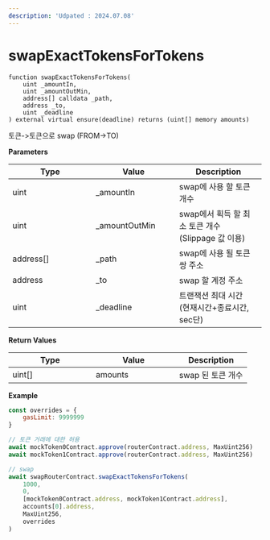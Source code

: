 ```yaml
---
description: 'Udpated : 2024.07.08'
---
```


# swapExactTokensForTokens



```solidity
function swapExactTokensForTokens(
    uint _amountIn,
    uint _amountOutMin,
    address[] calldata _path,
    address _to,
    uint _deadline
) external virtual ensure(deadline) returns (uint[] memory amounts)
```



토큰->토큰으로 swap (FROM->TO)



**Parameters**

<table><thead><tr><th width="150">Type</th><th width="150">Value</th><th>Description</th></tr></thead><tbody><tr><td>uint</td><td>_amountIn</td><td>swap에 사용 할 토큰 개수</td></tr><tr><td>uint</td><td>_amountOutMin</td><td>swap에서 획득 할 최소 토큰 개수<br>(Slippage 값 이용)</td></tr><tr><td>address[]</td><td>_path</td><td>swap에 사용 될 토큰 쌍 주소</td></tr><tr><td>address</td><td>_to</td><td>swap 할 계정 주소</td></tr><tr><td>uint</td><td>_deadline</td><td>트랜잭션 최대 시간<br>(현재시간+종료시간, sec단)</td></tr></tbody></table>



**Return Values**

<table><thead><tr><th width="150">Type</th><th width="150">Value</th><th>Description</th></tr></thead><tbody><tr><td>uint[]</td><td>amounts</td><td>swap 된 토큰 개수</td></tr></tbody></table>



**Example**

```javascript
const overrides = {
    gasLimit: 9999999
}

// 토큰 거래에 대한 허용
await mockToken0Contract.approve(routerContract.address, MaxUint256)
await mockToken1Contract.approve(routerContract.address, MaxUint256)

// swap
await swapRouterContract.swapExactTokensForTokens(
    1000,
    0,
    [mockToken0Contract.address, mockToken1Contract.address],
    accounts[0].address,
    MaxUint256,
    overrides
)
```



